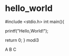 # hello_world
#include <stdio.h>
int main(){

printf("Hello,World!");

return 0; 
}
 modi3


A
B
C

